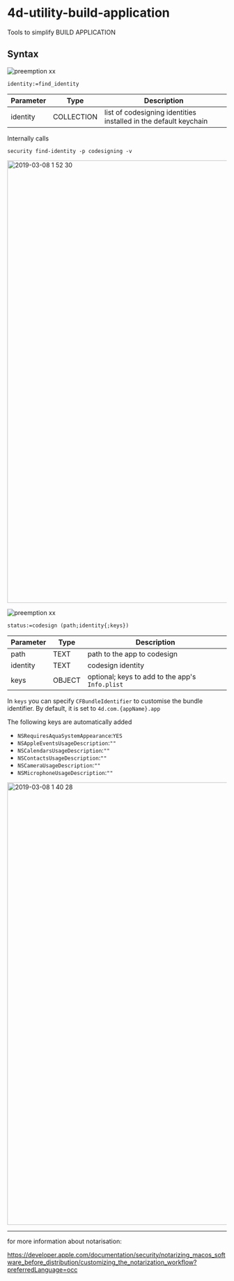 # 4d-utility-build-application
Tools to simplify BUILD APPLICATION

## Syntax

![preemption xx](https://user-images.githubusercontent.com/1725068/41327179-4e839948-6efd-11e8-982b-a670d511e04f.png)

```
identity:=find_identity 
```

Parameter|Type|Description
------------|------------|----
identity|COLLECTION|list of codesigning identities installed in the default keychain

Internally calls  

```
security find-identity -p codesigning -v
```

<img width="1013" alt="2019-03-08 1 52 30" src="https://user-images.githubusercontent.com/1725068/53974380-cc70bc80-4145-11e9-8282-fb5ea23dbd18.png">

![preemption xx](https://user-images.githubusercontent.com/1725068/41327179-4e839948-6efd-11e8-982b-a670d511e04f.png)

```
status:=codesign (path;identity{;keys})
```

Parameter|Type|Description
------------|------------|----
path|TEXT|path to the app to codesign
identity|TEXT|codesign identity
keys|OBJECT|optional; keys to add to the app's ``Info.plist`` 

In ``keys`` you can specify ``CFBundleIdentifier`` to customise the bundle identifier. By default, it is set to ``4d.com.{appName}.app``

The following keys are automatically added

* ``NSRequiresAquaSystemAppearance``:``YES``    
* ``NSAppleEventsUsageDescription``:``""``      
* ``NSCalendarsUsageDescription``:``""``    
* ``NSContactsUsageDescription``:``""``    
* ``NSCameraUsageDescription``:``""``    
* ``NSMicrophoneUsageDescription``:``""``  

<img width="1013" alt="2019-03-08 1 40 28" src="https://user-images.githubusercontent.com/1725068/53974568-2ec9bd00-4146-11e9-984e-1c8d0adf86b9.png">

---

for more information about notarisation:

https://developer.apple.com/documentation/security/notarizing_macos_software_before_distribution/customizing_the_notarization_workflow?preferredLanguage=occ

